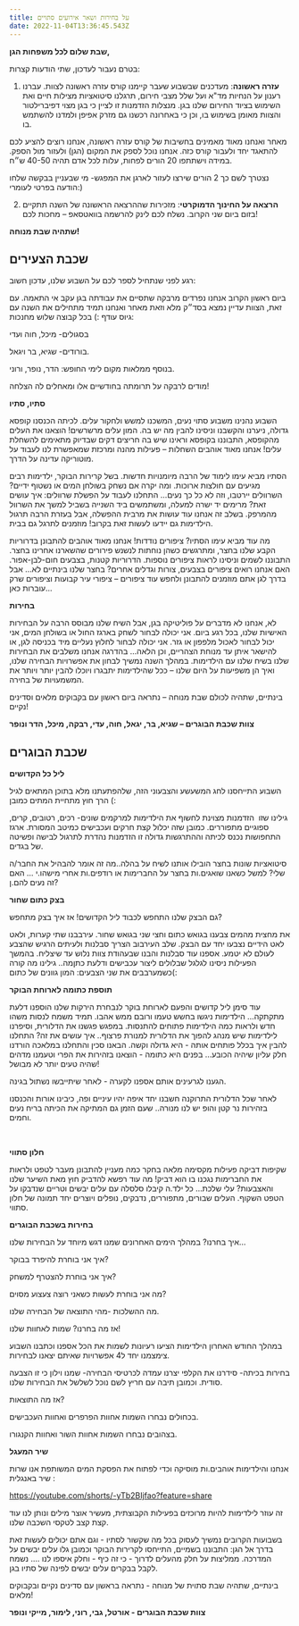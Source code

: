 ```yaml
---
title: על בחירות ושאר אירועים סתויים
date: 2022-11-04T13:36:45.543Z
---
```

**שבת שלום לכל משפחות הגן,**

בטרם נעבור לעדכון, שתי הודעות קצרות:

1. **עזרה ראשונה**: מעדכנים שבשבוע שעבר קיימנו קורס עזרה ראשונה לצוות. עברנו רענון על הנחיות מד"א ועל שלל מצבי חירום, תרגלנו סיטואציות מצילות חיים ואת השימוש בציוד החירום שלנו בגן. מנצלות הזדמנות זו לציין כי בגן מצוי דפיברילטור והצוות מאומן בשימוש בו, וכן כי באחרונה רכשנו גם מזרק אפיפן ולמדנו להשתמש בו.

מאחר ואנחנו מאוד מאמינים בחשיבות של קורס עזרה ראשונה, אנחנו רוצים להציע לכם להתאגד יחד ולעבור קורס כזה. אנחנו נוכל לספק את המקום (הגן) ולעזור מול הספק. במידה וישתתפו 20 הורים לפחות, עלות לכל אדם תהיה 40-50 ש״ח.

נצטרך לשם כך 2 הורים שירצו לעזור לארגן את המפגש- מי שבעניין בבקשה שלחו הודעה בפרטי לעומרי:)

2. **הרצאה על החינוך הדמוקרטי**: מזכירות שההרצאה הראשונה של השנה תתקיים בזום ביום שני הקרוב. נשלח לכם לינק להרשמה בוואטסאפ – מחכות לכם!

**שתהיה שבת מנוחה!**

## **שכבת הצעירים**

רגע לפני שנתחיל לספר לכם על השבוע שלנו, עדכון חשוב:

ביום ראשון הקרוב אנחנו נפרדים מרבקה שתסיים את עבודתה בגן עקב אי התאמה. עם זאת, הצוות עדיין נמצא בסד״ק מלא וזאת מאחר ואנחנו תמיד מתחילים את השנה עם גיוס עודף :) בכל קבוצה שלוש מחנכות:

בסגולים- מיכל, חוה ועדי

בורודים- שגיא, בר ויגאל.

בנוסף ממלאות מקום לימי החופש: הדר, נופר, ורוני.

מודים לרבקה על תרומתה בחודשיים אלו ומאחלים לה הצלחה!

**סתיו, סתיו**

השבוע נהנינו משבוע סתוי נעים, המשכנו למשש ולחקור עלים. לכיתה הכנסנו קופסא גדולה, ניערנו והקשבנו וניסינו להבין מה יש בה. המון עלים מרשרשים! הוצאנו את העלים מהקופסא, התבוננו בקופסא וראינו שיש בה חריצים דקים שבדיוק מתאימים להשחלת עלים! אנחנו מאוד אוהבים השחלות – פעילות מהנה ומרכזת שמאפשרת לנו לעבוד על מוטוריקה עדינה על הדרך.

הסתיו מביא עימו לימוד של הרבה מיומנויות חדשות. בשל קרירות הבוקר, ילדימות רבים מגיעים עם חולצות ארוכות. ומה יקרה אם נשחק בשולחן המים או נשטוף ידיים? השרוולים יירטבו, וזה לא כל כך נעים... התחלנו לעבוד על הפשלת שרוולים: איך עושים זאת? מרימים יד ישרה למעלה, ומשתמשים ביד השנייה בשביל למשך את השרוול מהמרפק. בשלב זה אנחנו עוד עושות את מרבית ההפשלה, אבל בעזרת הרבה תרגול הילדימות גם יידעו לעשות זאת בקרוב! מוזמנים לתרגל גם בבית.

מה עוד מביא עימו הסתיו? ציפורים נודדות! אנחנו מאוד אוהבים להתבונן בדרוריות הקבע שלנו בחצר, ומתרגשים כשהן נוחתות לנשנש פירורים שהשארנו אחרינו בחצר. התבוננו לשמים וניסינו לראות ציפורים נוספות. הדרוריות קטנות, בצבעים חום-לבן-אפור. האם אנחנו רואים ציפורים בצבעים, צורות וגדלים אחרים? בחצר שלנו בינתיים לא... אבל בדרך לגן אתם מוזמנים להתבונן ולחפש עוד ציפורים – ציפורי עיר קבועות וציפורים שרק עוברות כאן...

**בחירות**

לא, אנחנו לא מדברים על פוליטיקה בגן, אבל השיח שלנו מבוסס הרבה על הבחירות האישיות שלנו, בכל רגע ביום. אני יכולה לבחור לשחק בארגז החול או בשולחן המים, אני יכול לבחור לאכול מלפפון או גזר. אני יכולה לבחור לחלוץ נעליים מיד בכניסה לגן, או להישאר איתן עד מנוחת הצהריים, וכן הלאה... בהדרגה אנחנו משלבים את הבחירות שלנו בשיח שלנו עם הילדימות. במהלך השנה נמשיך לבחון את אפשרויות הבחירה שלנו, ואיך הן משפיעות על היום שלנו – ככל שהילדימות יתבגרו ויוכלו להבין יותר ויותר את המשמעויות של בחירה.

בינתיים, שתהיה לכולם שבת מנוחה – נתראה ביום ראשון עם בקבוקים מלאים וסדינים נקיים!

**צוות שכבת הבוגרים – שגיא, בר, יגאל, חוה, עדי, רבקה, מיכל, הדר ונופר**

## **שכבת הבוגרים**

**ליל כל הקדושים** 

השבוע התייחסנו לחג המשעשע והצבעוני הזה, שלהפתעתנו מלא בתוכן המתאים לגיל הרך חוץ מתחיית המתים כמובן (:

גילינו שזו  הזדמנות מצוינת לחשוף את הילדימות למרקמים שונים- רכים, רטובים, קרים, ספוגיים מתפוררים. כמובן שזה יכלול קצת חרקים ועכבישים כמיטב המסורת. ארגז התחפושות נכנס לכיתה וההתרגשות גדולה זו הזדמנות נהדרת לתרגול לבישה ופשיטה של בגדים.

סיטואציות שונות בחצר הובילו אותנו לשיח על בהלה..מה זה אומר להבהיל את החבר/ה שלי? למשל כשאנו שואגים.ות בחצר על החברימות או רודפים.ות אחרי מישהו.י … האם זה נעים להם.ן? 

**בצק כתום שחור**

גם הבצק שלנו התחפש לכבוד ליל הקדושים! אז איך בצק מתחפש? 

את מחצית מהמים צבענו בגואש כתום וחצי שני בגואש שחור. עירבבנו שתי קערות, ולאט לאט הידיים נצבעו יחד עם הבצק. שלב העירבוב הצריך סבלנות ולעיתים הרגיש שהצבע לעולם לא יטמע. אספנו עוד סבלנות והבנו שבעהודת צוות נלוש עד שיצליח. בהמשך הפעילות ניסינו לגלגל שבלולים ליצור עכבישים ודלעת כתןמה.. גילינו מה קורה כשמערבבים את שני הצבעים: המון גוונים של כתום(: 

**תוספת כתומה לארוחת הבוקר**

עוד סימן ליל קדושים והפעם לארוחת בוקר לנבחרת הירקות שלנו הוספנו דלעת מתקתקה… הילדימות ניגשו בחשש טעמו ורובם ממש אהבו. תמיד משמח לנסות משהו חדש ולראות כמה הילדימות פתוחים להתנסות. במפגש פגשנו את הדלורית, וסיפרנו לילדימות שיש מנהג להפוך את הדלורית למנורת פרצוף.. איך עושים את זה? התחלנו להבין איך בכלל פותחים אותה - היא גדולה וקשה. הבאנו סכין והתחלנו במלאכה הורדנו חלק עליון שיהיה הכובע… בפנים היא כתומה - הוצאנו בזהירות את הפרי וטעמנו מדהים שהיה טעים יותר לא מבושל! 

הגענו לגרעינים אותם אספנו לקערה - לאחר שיתייבשו נשתול בגינה. 

לאחר שכל הדלורית התרוקנה חשבנו יחד איפה יהיו עיניים ופה, כיבינו אורות והכנסנו בזהירות נר קטן והופ יש לנו מנורה.. שעם הזמן גם המתיקה את הכיתה בריח נעים וחמים. 

 

**חלון סתווי**

שקיפות דביקה פעילות מקסימה מלאה בחקר כמה מעניין להתבונן מעבר לטפט ולראות את החברימות נגכנו בו הוא דביק! מה עוד רפשא להדביק חוץ מאת השיער שלנו והאצבעות? עלי שלכת… כל ילד.ה קיבלו סלסלה עם עלים יבשים וטריים שנדבקו על הטפט השקוף. העלים שבורים, מתפוררים, נדבקים, נופלים ויוצרים יחד תמונה של חלון סתווי.

**בחירות בשכבת הבוגרים**

איך בחרנו? במהלך הימים האחרונים שמנו דגש מיוחד על הבחירות שלנו…

איך אני בוחרת להיפרד בבוקר?

איך אני בוחרת להצטרף למשחק?

מה אני בוחרת לעשות כשאני רוצה צעצוע מסוים?

מה ההשלכות -מהי התוצאה של הבחירה שלנו.

אז מה בחרנו? שמות לאחוות שלנו!

במהלך החודש האחרון הילדימות הציעו רעיונות לשמות את הכל אספנו וכתבנו השבוע צימצמנו יחד ל4 אפשרויות שאיתם יצאנו לבחירות.

בחירות בכיתה- סידרנו את הקלפי יצרנו עמדה לכרטיסי הבחירה- שמנו וילון כי זו הצבעה סודית. וכמובן תיבה עם חריץ לשם נוכל לשלשל את הבחירות שלנו.

אז מה התוצאות?

בכחולים נבחרו השמות אחוות הפרפרים ואחוות העכבישים.

בצהובים נבחרו השמות אחוות השור ואחוות הקנגורו.

**שיר המעגל**

אנחנו והילדימות אוהבים.ות מוסיקה וכדי לפתוח את הפסקת המים המשותפת אנו שרות שיר באנגלית :

<https://youtube.com/shorts/-yTb2BIjfao?feature=share>

זה עוזר לילדימות להיות מרוכזים בפעילות הקבוצתית, מעשיר אוצר מילים ונותן לנו עוד קצת קצב לטקסי השכבה שלנו.

בשבועות הקרובים נמשיך לעסוק בכל מה שקשור לסתיו - וגם אתם יכולים לעשות זאת בדרך אל הגן: התבוננו בשמיים, התייחסו לקרירות הבוקר וכמובן גלו עלים יבשים על המדרכה. ממליצות על חלק מהעלים לדרוך - כי זה כיף - וחלק איספו לנו …. נשמח לקבל בבקרים עלים יבשים לפינה של סתיו בגן.

בינתיים, שתהיה שבת סתוית של מנוחה - נתראה בראשון עם סדינים נקיים ובקבוקים מלאים!

**צוות שכבת הבוגרים - אורטל, גבי, רוני, לימור, מייקי ונופר**